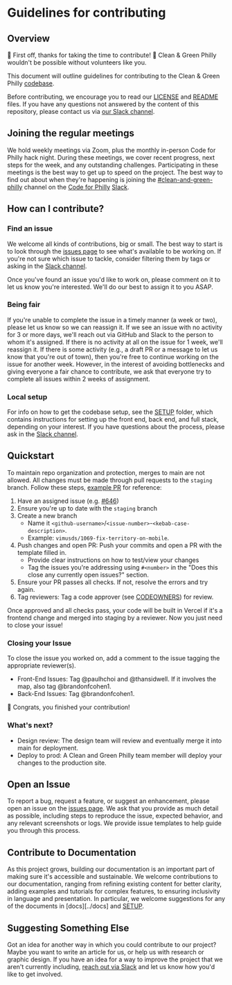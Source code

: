 # Guidelines for contributing

## Overview

🎉 First off, thanks for taking the time to contribute! 🎉 Clean & Green Philly wouldn't be possible without volunteers like you.

This document will outline guidelines for contributing to the Clean & Green Philly [codebase](https://github.com/CodeForPhilly/vacant-lots-proj).

Before contributing, we encourage you to read our [LICENSE](https://github.com/CodeForPhilly/vacant-lots-proj/blob/main/LICENSE) and [README](https://github.com/CodeForPhilly/vacant-lots-proj/blob/main/README.md) files. If you have any questions not answered by the content of this repository, please contact us via [our Slack channel](https://codeforphilly.slack.com/archives/C05H9QBMP96).

## Joining the regular meetings

We hold weekly meetings via Zoom, plus the monthly in-person Code for Philly hack night. During these meetings, we cover recent progress, next steps for the week, and any outstanding challenges. Participating in these meetings is the best way to get up to speed on the project. The best way to find out about when they're happening is joining the [#clean-and-green-philly](https://codeforphilly.slack.com/archives/C05H9QBMP96) channel on the [Code for Philly](https://www.codeforphilly.org/) [Slack](https://www.codeforphilly.org/chat/).

## How can I contribute?

### Find an issue
We welcome all kinds of contributions, big or small. The best way to start is to look through the [issues page](https://github.com/CodeForPhilly/vacant-lots-proj/issues) to see what's available to be working on. If you're not sure which issue to tackle, consider filtering them by tags or asking in the [Slack channel](https://codeforphilly.slack.com/archives/C05H9QBMP96).

Once you've found an issue you'd like to work on, please comment on it to let us know you're interested. We'll do our best to assign it to you ASAP. 

### Being fair
If you're unable to complete the issue in a timely manner (a week or two), please let us know so we can reassign it. If we see an issue with no activity for 3 or more days, we'll reach out via GitHub and Slack to the person to whom it's assigned. If there is no activity at all on the issue for 1 week, we'll reassign it. If there is some activity (e.g., a draft PR or a message to let us know that you're out of town), then you're free to continue working on the issue for another week. However, in the interest of avoiding bottlenecks and giving everyone a fair chance to contribute, we ask that everyone try to complete all issues within 2 weeks of assignment.

### Local setup

For info on how to get the codebase setup, see the [SETUP](/SETUP) folder, which contains instructions for setting up the front end, back end, and full stack, depending on your interest. If you have questions about the process, please ask in the [Slack channel](https://codeforphilly.slack.com/archives/C05H9QBMP96).


## Quickstart

To maintain repo organization and protection, merges to main are not allowed. All changes must be made through pull requests to the `staging` branch. Follow these steps, [example PR](https://github.com/CodeForPhilly/clean-and-green-philly/pull/617) for reference:

1. Have an assigned issue (e.g. [#646](https://github.com/CodeForPhilly/clean-and-green-philly/issues/646))
1. Ensure you're up to date with the `staging` branch
2. Create a new branch
    - Name it `<github-username>`/`<issue-number>`-`<kebab-case-description>`. 
    - Example: `vimusds/1069-fix-territory-on-mobile`.
3. Push changes and open PR: Push your commits and open a PR with the template filled in. 
    - Provide clear instructions on how to test/view your changes
    - Tag the issues you're addressing using `#<number>` in the "Does this close any currently open issues?" section.
4. Ensure your PR passes all checks. If not, resolve the errors and try again.
5. Tag reviewers: Tag a code approver (see [CODEOWNERS](https://github.com/CodeForPhilly/vacant-lots-proj/blob/main/.github/CODEOWNERS)) for review.

Once approved and all checks pass, your code will be built in Vercel if it's a frontend change and merged into staging by a reviewer. Now you just need to close your issue!

### Closing your Issue
To close the issue you worked on, add a comment to the issue tagging the appropriate reviewer(s).
- Front-End Issues: Tag @paulhchoi and @thansidwell. If it involves the map, also tag @brandonfcohen1.
- Back-End Issues: Tag @brandonfcohen1.

🎉 Congrats, you finished your contribution!

### What's next?

-  Design review: The design team will review and eventually merge it into main for deployment.
- Deploy to prod: A Clean and Green Philly team member will deploy your changes to the production site.

## Open an Issue

To report a bug, request a feature, or suggest an enhancement, please open an issue on the [issues page](https://github.com/CodeForPhilly/vacant-lots-proj/issues). We ask that you provide as much detail as possible, including steps to reproduce the issue, expected behavior, and any relevant screenshots or logs. We provide issue templates to help guide you through this process.

## Contribute to Documentation

As this project grows, building our documentation is an important part of making sure it's accessible and sustainable. We welcome contributions to our documentation, ranging from refining existing content for better clarity, adding examples and tutorials for complex features, to ensuring inclusivity in language and presentation. In particular, we welcome suggestions for any of the documents in [docs][../docs] and [SETUP](/SETUP).

## Suggesting Something Else

Got an idea for another way in which you could contribute to our project? Maybe you want to write an article for us, or help us with research or graphic design. If you have an idea for a way to improve the project that we aren't currently including, [reach out via Slack](https://codeforphilly.slack.com/archives/C05H9QBMP96) and let us know how you'd like to get involved.
